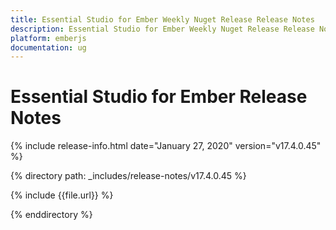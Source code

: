 ```yaml
---
title: Essential Studio for Ember Weekly Nuget Release Release Notes  
description: Essential Studio for Ember Weekly Nuget Release Release Notes  
platform: emberjs
documentation: ug
---
```


# Essential Studio for Ember  Release Notes  

{% include release-info.html date="January 27, 2020"  version="v17.4.0.45" %} 


{% directory path: _includes/release-notes/v17.4.0.45 %}

{% include {{file.url}} %}

{% enddirectory %}